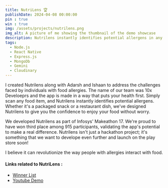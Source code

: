 ```yaml
---
title: NutriLens 🏆
publishDate: 2024-04-08 00:00:00
pin : true
win : true
img: /assets/projects/nutrilens.png
img_alt: A picture of me showing the thumbnail of the demo showcase
description: Nutrilens instantly identifies potential allergens in any food by scanning it, providing real-time results for it's users according to their allergies and their health conditions captured during signup. Your safety, one scan away.
tags:
  - Node.js
  - React Native
  - Express.js
  - MongoDb
  - Gemini
  - Cloudinary
---
```


I created Nutrilens along with Adarsh and Ishaan to address the challenges faced by individuals with food allergies. The name of our team was 10x Develoeprs and the app is made in a way that puts your health first. Simply scan any food item, and Nutrilens instantly identifies potential allergens. Whether it's a packaged snack or a restaurant dish, we've designed Nutrilens to give you the confidence to enjoy your food without worry.

We developed Nutrilens as part of Infosys' Makeathon 17. We're proud to have won third place among 915 participants, validating the app's potential to make a real difference. Nutrilens isn't just a hackathon project; it's something that we want to develope even further and launch on the play store soon! 

I believe it can revolutionize the way people with allergies interact with food.

#### Links related to NutriLens : 

  <ul>
    <li><a target="_blank" rel="noreferrer noopener" href="https://raw.githubusercontent.com/Keerat666/gurkeerat.com/main/public/assets/unnamed.png">
    Winner List</a>
    </li>
    <li><a target="_blank" rel="noreferrer noopener" href="https://youtu.be/lvYlaLirLio?si=l8C-xsosjsWqPtKR">Youtube Demo</a>
    </li>
  </ul>
